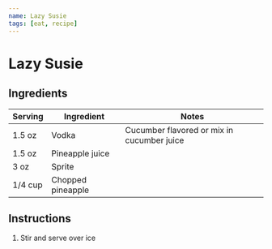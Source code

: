 ```yaml
---
name: Lazy Susie
tags: [eat, recipe]
---
```


# Lazy Susie

## Ingredients

| Serving | Ingredient | Notes |
|-|-|-|
| 1.5 oz | Vodka | Cucumber flavored or mix in cucumber juice |
| 1.5 oz | Pineapple juice |  |
| 3 oz | Sprite |  |
| 1/4 cup | Chopped pineapple |  |

## Instructions

1. Stir and serve over ice